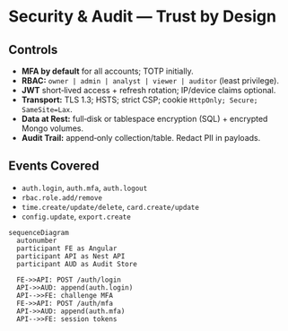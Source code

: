 # Security & Audit — Trust by Design

## Controls
- **MFA by default** for all accounts; TOTP initially.
- **RBAC:** `owner | admin | analyst | viewer | auditor` (least privilege).
- **JWT** short‑lived access + refresh rotation; IP/device claims optional.
- **Transport:** TLS 1.3; HSTS; strict CSP; cookie `HttpOnly; Secure; SameSite=Lax`.
- **Data at Rest:** full‑disk or tablespace encryption (SQL) + encrypted Mongo volumes.
- **Audit Trail:** append‑only collection/table. Redact PII in payloads.

## Events Covered
- `auth.login`, `auth.mfa`, `auth.logout`
- `rbac.role.add/remove`
- `time.create/update/delete`, `card.create/update`
- `config.update`, `export.create`

```mermaid
sequenceDiagram
  autonumber
  participant FE as Angular
  participant API as Nest API
  participant AUD as Audit Store

  FE->>API: POST /auth/login
  API->>AUD: append(auth.login)
  API-->>FE: challenge MFA
  FE->>API: POST /auth/mfa
  API->>AUD: append(auth.mfa)
  API-->>FE: session tokens
```
